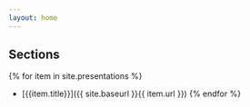 ```yaml
---
layout: home
---
```


## Sections

{% for item in site.presentations %}
* [{{item.title}}]({{ site.baseurl }}{{ item.url }})
{% endfor %}
